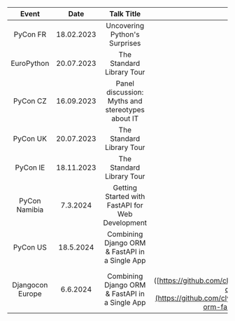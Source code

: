 | Event | Date | Talk Title | Slides | Video | Demo App URL|
| :---:   | :---: | :---: | :---: | :---: | :---: |
| PyCon FR | 18.02.2023 | Uncovering Python's Surprises | [link](https://github.com/clytaemnestra/talks/blob/main/uncovering_python_surprises.pdf) | [link](https://pyvideo.org/pycon-fr-2023/uncovering-pythons-surprises-a-deep-dive-into-gotchas.html)   | / |
| EuroPython | 20.07.2023 | The Standard Library Tour | [link](https://github.com/clytaemnestra/talks/blob/main/standard-library-tour.pdf) | [link](https://www.youtube.com/watch?v=l4POMeXK5Wo) | / |
| PyCon CZ | 16.09.2023 | Panel discussion: Myths and stereotypes about IT | / | [link](https://www.youtube.com/watch?v=V-DAAuYpysU) | / |
| PyCon UK | 20.07.2023 | The Standard Library Tour | [link](https://github.com/clytaemnestra/talks/blob/main/standard-library-tour.pdf) | [link](https://www.youtube.com/watch?v=9J3Wfizht9E) | / |
| PyCon IE | 18.11.2023 | The Standard Library Tour | [link](https://github.com/clytaemnestra/talks/blob/main/standard-library-tour.pdf) | TBA | / |
| PyCon Namibia | 7.3.2024 | Getting Started with FastAPI for Web Development | [link](https://github.com/clytaemnestra/talks/blob/main/introduction-to-fastapi/getting-started-with-fastapi-for-web-development.pdf) | / | / |
| PyCon US | 18.5.2024 | Combining Django ORM & FastAPI in a Single App | [link](https://github.com/clytaemnestra/talks/blob/main/fastapi-django-orm.pdf) | TBA | https://github.com/clytaemnestra/books-demo-app |
| Djangocon Europe | 6.6.2024 | Combining Django ORM & FastAPI in a Single App | [link]([https://github.com/clytaemnestra/talks/blob/main/fastapi-django-orm.pdf](https://github.com/clytaemnestra/talks/blob/main/django-orm-fast-api-djangocon.pdf) | TBA | https://github.com/clytaemnestra/books-demo-app |

